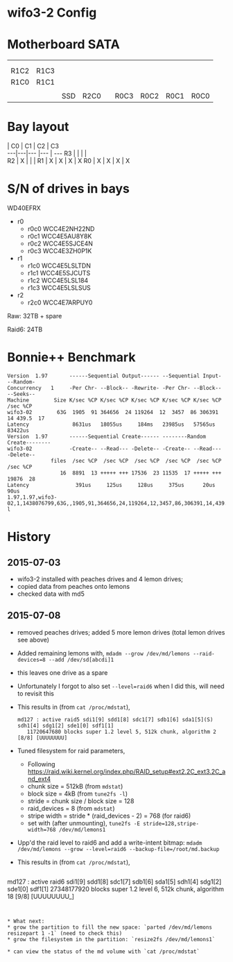 wifo3-2 Config
==============

# Motherboard SATA

|      |      |     |      |   |      |      |      |      |
|------|------|-----|------|---|------|------|------|------|
|      |      |     |      |   |      |      |      |      |
|      |      |     |      |   |      |      |      |      |
| R1C2 | R1C3 |     |      |   |      |      |      |      |
| R1C0 | R1C1 |     |      |   |      |      |      |      |
|      |      |     |      |   |      |      |      |      |
|      |      | SSD | R2C0 |   | R0C3 | R0C2 | R0C1 | R0C0 |



# Bay layout


   | C0 | C1 | C2 | C3  
---|---|--- |--- | ---
R3 |   |    |    |  
R2 | X |    |    | 
R1 | X | X  | X  |  X
R0 | X | X  | X  |  X




# S/N of drives in bays

WD40EFRX
* r0
   * r0c0 WCC4E2NH22ND
   * r0c1 WCC4E5AU8Y8K
   * r0c2 WCC4E5SJCE4N
   * r0c3 WCC4E3ZH0P1K
* r1
   * r1c0 WCC4E5LSLTDN
   * r1c1 WCC4E5SJCUTS
   * r1c2 WCC4E5LSL184
   * r1c3 WCC4E5LSLSUS
* r2
   * r2c0 WCC4E7ARPUY0


Raw: 32TB + spare

Raid6: 24TB


Bonnie++ Benchmark
==================

```
Version  1.97       ------Sequential Output------ --Sequential Input- --Random-
Concurrency   1     -Per Chr- --Block-- -Rewrite- -Per Chr- --Block-- --Seeks--
Machine        Size K/sec %CP K/sec %CP K/sec %CP K/sec %CP K/sec %CP  /sec %CP
wifo3-02        63G  1905  91 364656  24 119264  12  3457  86 306391  14 439.5  17
Latency              8631us   18055us     184ms   23985us   57565us   83422us
Version  1.97       ------Sequential Create------ --------Random Create--------
wifo3-02            -Create-- --Read--- -Delete-- -Create-- --Read--- -Delete--
              files  /sec %CP  /sec %CP  /sec %CP  /sec %CP  /sec %CP  /sec %CP
                 16  8891  13 +++++ +++ 17536  23 11535  17 +++++ +++ 19876  28
Latency               391us     125us     128us     375us      20us      90us
1.97,1.97,wifo3-02,1,1438076799,63G,,1905,91,364656,24,119264,12,3457,86,306391,14,439.5,17,16,,,,,8891,13,+++++,+++,17536,23,11535,17,+++++,+++,19876,28,8631us,18055us,184ms,23985us,57565us,83422us,391us,125us,128us,375us,20us,90us
l
```

History
===========

## 2015-07-03

 * wifo3-2 installed with peaches drives and 4 lemon drives;
 * copied data from peaches onto lemons
 * checked data with md5

## 2015-07-08

 * removed peaches drives; added 5 more lemon drives (total lemon drives see above)
 * Added remaining lemons with,
   `mdadm --grow /dev/md/lemons --raid-devices=8 --add /dev/sd[abcdi]1`
 * this leaves one drive as a spare
 * Unfortunately I forgot to also set `--level=raid6` when I did this, will need to revisit this
 * This results in (from `cat /proc/mdstat`),
   ```
   md127 : active raid5 sdi1[9] sdd1[8] sdc1[7] sdb1[6] sda1[5](S) sdh1[4] sdg1[2] sde1[0] sdf1[1]
      11720647680 blocks super 1.2 level 5, 512k chunk, algorithm 2 [8/8] [UUUUUUUU]
   ```
   
 * Tuned filesystem for raid parameters,
   * Following https://raid.wiki.kernel.org/index.php/RAID_setup#ext2.2C_ext3.2C_and_ext4
   * chunk size = 512kB (from `mdstat`)
   * block size = 4kB (from `tune2fs -l`)
   * stride = chunk size / block size = 128
   * raid_devices = 8 (from `mdstat`)
   * stripe width = stride * (raid_devices - 2) = 768 (for raid6)
   * set with (after unmounting),
     `tune2fs -E stride=128,stripe-width=768 /dev/md/lemons1`

 * Upp'd the raid level to raid6 and add a write-intent bitmap:
     `mdadm /dev/md/lemons --grow --level=raid6 --backup-file=/root/md.backup`
 * This results in (from `cat /proc/mdstat`),
   ```
md127 : active raid6 sdi1[9] sdd1[8] sdc1[7] sdb1[6] sda1[5] sdh1[4] sdg1[2] sde1[0] sdf1[1]
      27348177920 blocks super 1.2 level 6, 512k chunk, algorithm 18 [9/8] [UUUUUUUU_]
   ```

     
 * What next:
   * grow the partition to fill the new space: `parted /dev/md/lemons resizepart 1 -1` (need to check this)
   * grow the filesystem in the partition: `resize2fs /dev/md/lemons1`

  * can view the status of the md volume with `cat /proc/mdstat`
 
